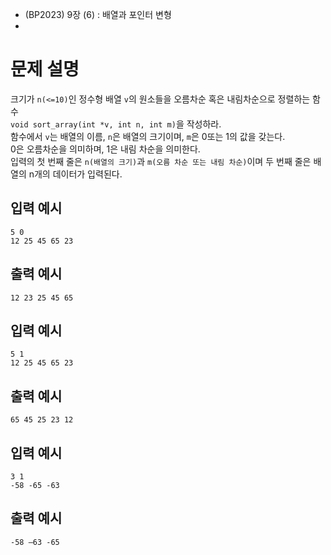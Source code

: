 - (BP2023) 9장 (6) : 배열과 포인터 변형
- 
# 문제 설명
크기가 `n(<=10)`인 정수형 배열 `v`의 원소들을 오름차순 혹은 내림차순으로 정렬하는 함수  
```void sort_array(int *v, int n, int m)```을 작성하라.   
함수에서 `v`는 배열의 이름, `n`은 배열의 크기이며, `m`은 0또는 1의 값을 갖는다.   
0은 오름차순을 의미하며, 1은 내림 차순을 의미한다.   
입력의 첫 번째 줄은 ```n(배열의 크기)```과 ```m(오름 차순 또는 내림 차순)```이며 두 번째 줄은 배열의
n개의 데이터가 입력된다.

## 입력 예시
```
5 0
12 25 45 65 23
````

## 출력 예시
```
12 23 25 45 65
```

## 입력 예시
```
5 1
12 25 45 65 23
```

## 출력 예시
```
65 45 25 23 12
```

## 입력 예시
```
3 1
-58 -65 -63
```

## 출력 예시
```
-58 –63 -65
```
